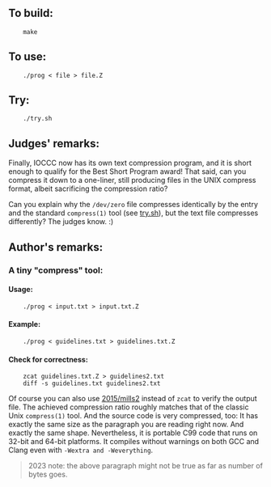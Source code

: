 ## To build:

``` <!---sh-->
    make
```


## To use:

``` <!---sh-->
    ./prog < file > file.Z
```


## Try:

``` <!---sh-->
    ./try.sh
```


## Judges' remarks:

Finally, IOCCC now has its own text compression program, and it is short enough
to qualify for the Best Short Program award! That said, can you compress it down
to a one-liner, still producing files in the UNIX compress format, albeit
sacrificing the compression ratio?

Can you explain why the `/dev/zero` file compresses identically by the entry and
the standard `compress(1)` tool (see [try.sh](try.sh)), but the text file
compresses differently? The judges know. :)


## Author's remarks:

### A tiny "compress" tool:

#### Usage:

``` <!---sh-->
    ./prog < input.txt > input.txt.Z
```

#### Example:

``` <!---sh-->
    ./prog < guidelines.txt > guidelines.txt.Z
```

#### Check for correctness:

``` <!---sh-->
    zcat guidelines.txt.Z > guidelines2.txt
    diff -s guidelines.txt guidelines2.txt
```

Of course you can  also use [2015/mills2](../../2015/mills2/mills2.c) instead of
`zcat` to verify the output file. The achieved compression ratio roughly matches
that of the classic Unix `compress(1)` tool. And the source code is very
compressed, too: It has exactly the same size as the  paragraph you are reading
right now. And exactly the same shape. Nevertheless, it is portable C99 code
that runs on 32-bit and 64-bit platforms. It compiles without warnings on both
GCC and Clang even with `-Wextra and -Weverything`.

> 2023 note: the above paragraph might not be true as far as number of bytes
goes.

<!--

    Copyright © 1984-2024 by Landon Curt Noll. All Rights Reserved.

    You are free to share and adapt this file under the terms of this license:

	Creative Commons Attribution-ShareAlike 4.0 International (CC BY-SA 4.0)

    For more information, see:

	https://creativecommons.org/licenses/by-sa/4.0/

-->
